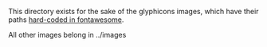 This directory exists for the sake of the glyphicons images, which have their paths [hard-coded in
fontawesome](https://github.com/dimagi/commcare-hq/blob/master/corehq/apps/hqwebapp/static/style/lib/fontawesome/docs/assets/less/twbs-222/variables.less#L154-L155).

All other images belong in ../images
